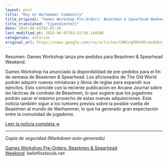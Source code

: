 ```yaml
---
layout: post
title: "Hoy en Warhammer Community"
title_original: "Games Workshop Pre-Orders: Beastmen & Spearhead Weekend - belloflostsouls.net"
title_translated: "{{pendiente}}"
date: 2025-06-01T02:01:26
last_modified_at: 2025-06-07T03:32:56.144586
categories: noticias
original_url: https://news.google.com/rss/articles/CBMingFBVV95cUxQUGtyaVRsVnYwZFcxM3p5VnJkUVB4QjVkYjg5Zlp3U3VpSzRLVDJROEZ4WTgyV19FOERXbV9MRUxUeWM2SmVwRnZoODA4N2IzanlTREcwSWZKLXlhcmo4bWN4eXdLdmpOeWpQczIzdktsajkyV0pla3RUNGQyLVNNZHRkVVo2V2lTN2xCZGVPUVRZM2JhWU5ab3hibmFtdw?oc=5
---
```


Resumen: Games Workshop lanza pre-pedidos para Beastmen & Spearhead Weekend.

Games Workshop ha anunciado la disponibilidad de pre-pedidos para el fin de semana de Beastmen & Spearhead. Los aficionados de The Old World podrán adquirir nuevas miniaturas y libros de reglas para expandir sus ejércitos. Esto coincide con la reciente publicación en Arcane Journal sobre las tácticas de combate de Beastmen, lo que sugiere que los jugadores podrán sacar el máximo provecho de estas nuevas adquisiciones. Esta noticia también sigue a los rumores previos sobre la posible vuelta de Beastmen al mundo de Warhammer, lo que ha generado gran expectación entre la comunidad de jugadores.

[Leer la noticia completa ➜](https://news.google.com/rss/articles/CBMingFBVV95cUxQUGtyaVRsVnYwZFcxM3p5VnJkUVB4QjVkYjg5Zlp3U3VpSzRLVDJROEZ4WTgyV19FOERXbV9MRUxUeWM2SmVwRnZoODA4N2IzanlTREcwSWZKLXlhcmo4bWN4eXdLdmpOeWpQczIzdktsajkyV0pla3RUNGQyLVNNZHRkVVo2V2lTN2xCZGVPUVRZM2JhWU5ab3hibmFtdw?oc=5)

---
*Copia de seguridad (Markdown auto-generado)*

[Games Workshop Pre-Orders: Beastmen & Spearhead Weekend](https://news.google.com/rss/articles/CBMingFBVV95cUxQUGtyaVRsVnYwZFcxM3p5VnJkUVB4QjVkYjg5Zlp3U3VpSzRLVDJROEZ4WTgyV19FOERXbV9MRUxUeWM2SmVwRnZoODA4N2IzanlTREcwSWZKLXlhcmo4bWN4eXdLdmpOeWpQczIzdktsajkyV0pla3RUNGQyLVNNZHRkVVo2V2lTN2xCZGVPUVRZM2JhWU5ab3hibmFtdw?oc=5)  belloflostsouls.net
